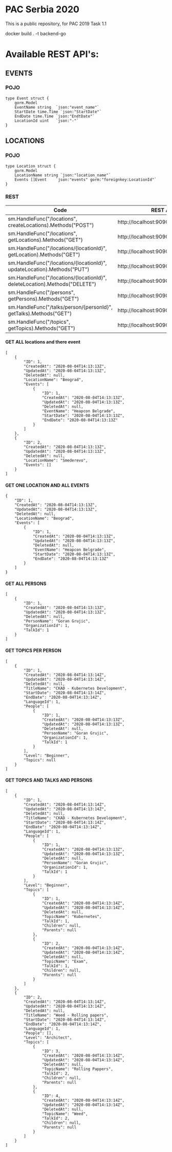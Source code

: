 # PAC Serbia 2020

This is a public repository, for PAC 2019 Task 1.1

docker build . -t backend-go

# Available REST API's:

## EVENTS

### POJO

```
type Event struct {
	gorm.Model
	EventName string  `json:"event_name"`
	StartDate time.Time `json:"StartDate"`
	EndDate time.Time `json:"EndtDate"`
	LocationId uint   `json:"-"`
}
```

## LOCATIONS

### POJO

```
type Location struct {
	gorm.Model
	LocationName string `json:"location_name"`
	Events []Event    `json:"events" gorm:"foreignkey:LocationId"`
}
```

### REST
Code | REST API | METHOD | COMMENT |
--- | --- | --- | --- |
sm.HandleFunc("/locations", createLocations).Methods("POST") | http://localhost:9090/locations | POST |  | 
sm.HandleFunc("/locations", getLocations).Methods("GET") | http://localhost:9090/locations | GET |  | 
sm.HandleFunc("/locations/{locationId}", getLocation).Methods("GET") | http://localhost:9090/locations/1 | GET |  | 
sm.HandleFunc("/locations/{locationId}", updateLocation).Methods("PUT") | http://localhost:9090/locations/1 | PUT |  | 
sm.HandleFunc("/locations/{locationId}", deleteLocation).Methods("DELETE") | http://localhost:9090/locations/1 | DELETE |  | 
sm.HandleFunc("/persons", getPersons).Methods("GET") | http://localhost:9090/persons | GET |  | 
sm.HandleFunc("/talks/person/{personId}", getTalks).Methods("GET") | http://localhost:9090//talks/person/1 | GET |  | 
sm.HandleFunc("/topics", getTopics).Methods("GET") | http://localhost:9090//topics | GET |  | 

#### GET ALL locations and there event
```
[
    {
        "ID": 1,
        "CreatedAt": "2020-08-04T14:13:13Z",
        "UpdatedAt": "2020-08-04T14:13:13Z",
        "DeletedAt": null,
        "LocationName": "Beograd",
        "Events": [
            {
                "ID": 1,
                "CreatedAt": "2020-08-04T14:13:13Z",
                "UpdatedAt": "2020-08-04T14:13:13Z",
                "DeletedAt": null,
                "EventName": "Heapcon Belgrade",
                "StartDate": "2020-08-04T14:13:13Z",
                "EndDate": "2020-08-04T14:13:13Z"
            }
        ]
    },
    {
        "ID": 2,
        "CreatedAt": "2020-08-04T14:13:13Z",
        "UpdatedAt": "2020-08-04T14:13:13Z",
        "DeletedAt": null,
        "LocationName": "Smederevo",
        "Events": []
    }
]
```

#### GET ONE LOCATION AND ALL EVENTS
```
{
    "ID": 1,
    "CreatedAt": "2020-08-04T14:13:13Z",
    "UpdatedAt": "2020-08-04T14:13:13Z",
    "DeletedAt": null,
    "LocationName": "Beograd",
    "Events": [
        {
            "ID": 1,
            "CreatedAt": "2020-08-04T14:13:13Z",
            "UpdatedAt": "2020-08-04T14:13:13Z",
            "DeletedAt": null,
            "EventName": "Heapcon Belgrade",
            "StartDate": "2020-08-04T14:13:13Z",
            "EndDate": "2020-08-04T14:13:13Z"
        }
    ]
}
```

#### GET ALL PERSONS
```
[
    {
        "ID": 1,
        "CreatedAt": "2020-08-04T14:13:13Z",
        "UpdatedAt": "2020-08-04T14:13:13Z",
        "DeletedAt": null,
        "PersonName": "Goran Grujic",
        "OrganizationId": 1,
        "TalkId": 1
    }
]

```
#### GET TOPICS PER PERSON
```
[
    {
        "ID": 1,
        "CreatedAt": "2020-08-04T14:13:14Z",
        "UpdatedAt": "2020-08-04T14:13:14Z",
        "DeletedAt": null,
        "TitleName": "CKAD - Kubernetes Development",
        "StartDate": "2020-08-04T14:13:14Z",
        "EndDate": "2020-08-04T14:13:14Z",
        "LanguageId": 1,
        "People": [
            {
                "ID": 1,
                "CreatedAt": "2020-08-04T14:13:13Z",
                "UpdatedAt": "2020-08-04T14:13:13Z",
                "DeletedAt": null,
                "PersonName": "Goran Grujic",
                "OrganizationId": 1,
                "TalkId": 1
            }
        ],
        "Level": "Beginner",
        "Topics": null
    }
]
```
#### GET TOPICS AND TALKS AND PERSONS
```
[
    {
        "ID": 1,
        "CreatedAt": "2020-08-04T14:13:14Z",
        "UpdatedAt": "2020-08-04T14:13:14Z",
        "DeletedAt": null,
        "TitleName": "CKAD - Kubernetes Development",
        "StartDate": "2020-08-04T14:13:14Z",
        "EndDate": "2020-08-04T14:13:14Z",
        "LanguageId": 1,
        "People": [
            {
                "ID": 1,
                "CreatedAt": "2020-08-04T14:13:13Z",
                "UpdatedAt": "2020-08-04T14:13:13Z",
                "DeletedAt": null,
                "PersonName": "Goran Grujic",
                "OrganizationId": 1,
                "TalkId": 1
            }
        ],
        "Level": "Beginner",
        "Topics": [
            {
                "ID": 1,
                "CreatedAt": "2020-08-04T14:13:14Z",
                "UpdatedAt": "2020-08-04T14:13:14Z",
                "DeletedAt": null,
                "TopicName": "Kubernetes",
                "TalkId": 1,
                "Children": null,
                "Parents": null
            },
            {
                "ID": 2,
                "CreatedAt": "2020-08-04T14:13:14Z",
                "UpdatedAt": "2020-08-04T14:13:14Z",
                "DeletedAt": null,
                "TopicName": "Exam",
                "TalkId": 1,
                "Children": null,
                "Parents": null
            }
        ]
    },
    {
        "ID": 2,
        "CreatedAt": "2020-08-04T14:13:14Z",
        "UpdatedAt": "2020-08-04T14:13:14Z",
        "DeletedAt": null,
        "TitleName": "Weed - Rolling papers",
        "StartDate": "2020-08-04T14:13:14Z",
        "EndDate": "2020-08-04T14:13:14Z",
        "LanguageId": 1,
        "People": [],
        "Level": "Architect",
        "Topics": [
            {
                "ID": 3,
                "CreatedAt": "2020-08-04T14:13:14Z",
                "UpdatedAt": "2020-08-04T14:13:14Z",
                "DeletedAt": null,
                "TopicName": "Rolling Pappers",
                "TalkId": 2,
                "Children": null,
                "Parents": null
            },
            {
                "ID": 4,
                "CreatedAt": "2020-08-04T14:13:14Z",
                "UpdatedAt": "2020-08-04T14:13:14Z",
                "DeletedAt": null,
                "TopicName": "Weed",
                "TalkId": 2,
                "Children": null,
                "Parents": null
            }
        ]
    }
]
```

